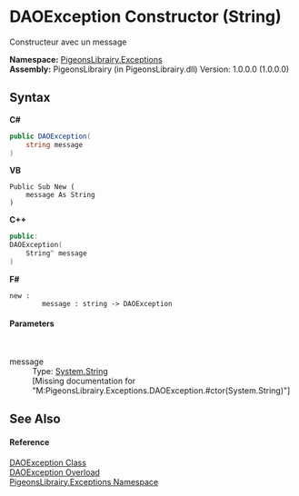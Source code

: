 # DAOException Constructor (String)
 

Constructeur avec un message

**Namespace:**&nbsp;<a href="6bb946cd-863c-03dd-c96c-7d4d2d9342ca">PigeonsLibrairy.Exceptions</a><br />**Assembly:**&nbsp;PigeonsLibrairy (in PigeonsLibrairy.dll) Version: 1.0.0.0 (1.0.0.0)

## Syntax

**C#**<br />
``` C#
public DAOException(
	string message
)
```

**VB**<br />
``` VB
Public Sub New ( 
	message As String
)
```

**C++**<br />
``` C++
public:
DAOException(
	String^ message
)
```

**F#**<br />
``` F#
new : 
        message : string -> DAOException
```


#### Parameters
&nbsp;<dl><dt>message</dt><dd>Type: <a href="http://msdn2.microsoft.com/en-us/library/s1wwdcbf" target="_blank">System.String</a><br />\[Missing <param name="message"/> documentation for "M:PigeonsLibrairy.Exceptions.DAOException.#ctor(System.String)"\]</dd></dl>

## See Also


#### Reference
<a href="95d1ef3e-a820-6311-042c-e027eb4b0546">DAOException Class</a><br /><a href="b4228f3d-4d9e-e69d-9de9-267f844c8f10">DAOException Overload</a><br /><a href="6bb946cd-863c-03dd-c96c-7d4d2d9342ca">PigeonsLibrairy.Exceptions Namespace</a><br />